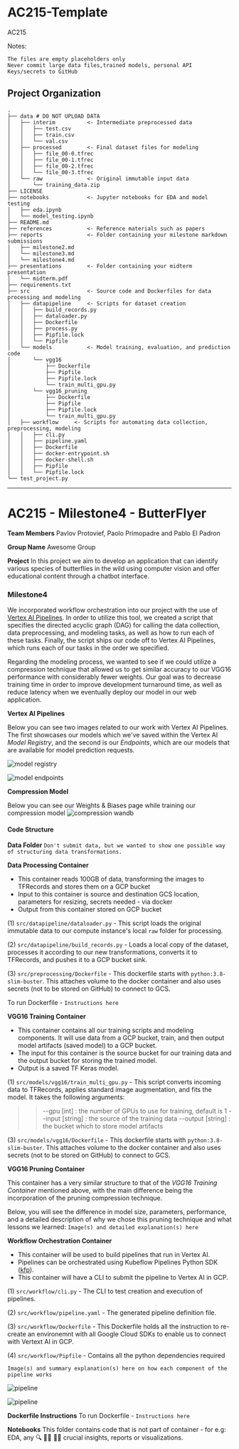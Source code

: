 AC215-Template
==============================

AC215

Notes:

    The files are empty placeholders only
    Never commit large data files,trained models, personal API Keys/secrets to GitHub

Project Organization
------------

    .
    ├── data # DO NOT UPLOAD DATA
    │   ├── interim          <- Intermediate preprocessed data
    │   │   ├── test.csv
    │   │   ├── train.csv
    │   │   └── val.csv
    │   ├── processed        <- Final dataset files for modeling
    │   │   ├── file_00-0.tfrec
    │   │   ├── file_00-1.tfrec
    │   │   ├── file_00-2.tfrec
    │   │   └── file_00-3.tfrec
    │   └── raw              <- Original immutable input data
    │       └── training_data.zip
    ├── LICENSE
    ├── notebooks            <- Jupyter notebooks for EDA and model testing
    │   ├── eda.ipynb
    │   └── model_testing.ipynb
    ├── README.md
    ├── references           <- Reference materials such as papers
    ├── reports              <- Folder containing your milestone markdown submissions
    │   ├── milestone2.md
    │   └── milestone3.md
    │   └── milestone4.md
    ├── presentations        <- Folder containing your midterm presentation
    │   └── midterm.pdf
    ├── requirements.txt
    ├── src                  <- Source code and Dockerfiles for data processing and modeling
    │   ├── datapipeline     <- Scripts for dataset creation
    │   │   ├── build_records.py
    │   │   ├── dataloader.py
    │   │   ├── Dockerfile
    │   │   ├── process.py
    │   │   ├── Pipfile.lock
    │   │   └── Pipfile
    │   └── models           <- Model training, evaluation, and prediction code
    │       └── vgg16
    │           ├── Dockerfile
    │           ├── Pipfile
    │           ├── Pipfile.lock
    │           └── train_multi_gpu.py
    │       └── vgg16_pruning
    │           ├── Dockerfile
    │           ├── Pipfile
    │           ├── Pipfile.lock
    │           └── train_multi_gpu.py
    │   ├── workflow     <- Scripts for automating data collection, preprocessing, modeling
    │   │   ├── cli.py
    │   │   ├── pipeline.yaml
    │   │   ├── Dockerfile
    │   │   ├── docker-entrypoint.sh
    │   │   ├── docker-shell.sh
    │   │   ├── Pipfile
    │   │   └── Pipfile.lock
    └── test_project.py

--------

# AC215 - Milestone4 - ButterFlyer

**Team Members**
Pavlov Protovief, Paolo Primopadre and Pablo El Padron

**Group Name**
Awesome Group

**Project**
In this project we aim to develop an application that can identify various species of butterflies in the wild using computer vision and offer educational content through a chatbot interface.

### Milestone4

We incorporated workflow orchestration into our project with the use of [Vertex AI Pipelines](https://cloud.google.com/vertex-ai/docs/pipelines). In order to utilize this tool, we created a script that specifies the directed acyclic graph (DAG) for calling the data collection, data preprocessing, and modeling tasks, as well as how to run each of these tasks. Finally, the script ships our code off to Vertex AI Pipelines, which runs each of our tasks in the order we specified.


Regarding the modeling process, we wanted to see if we could utilize a compression technique that allowed us to get similar accuracy to our VGG16 performance with considerably fewer weights. Our goal was to decrease training time in order to improve development turnaround time, as well as reduce latency when we eventually deploy our model in our web application. 


**Vertex AI Pipelines**

Below you can see two images related to our work with Vertex AI Pipelines. The first showcases our models which we've saved within the Vertex AI *Model Registry*, and the second is our *Endpoints*, which are our models that are available for model prediction requests. 

![model registry](images/model_registry.png)

![model endpoints](images/endpoints.png)


**Compression Model**

Below you can see our Weights & Biases page while training our compression model
![compression wandb](images/wandb.png)

#### Code Structure

**Data Folder**
`Don't submit data, but we wanted to show one possible way of structuring data transformations.`

**Data Processing Container**

- This container reads 100GB of data, transforming the images to TFRecords and stores them on a GCP bucket
- Input to this container is source and destination GCS location, parameters for resizing, secrets needed - via docker
- Output from this container stored on GCP bucket

(1) `src/datapipeline/dataloader.py`  - This script loads the original immutable data to our compute instance's local `raw` folder for processing.

(2) `src/datapipeline/build_records.py`  - Loads a local copy of the dataset, processes it according to our new transformations, converts it to TFRecords, and pushes it to a GCP bucket sink.

(3) `src/preprocessing/Dockerfile` - This dockerfile starts with  `python:3.8-slim-buster`. This <statement> attaches volume to the docker container and also uses secrets (not to be stored on GitHub) to connect to GCS.

To run Dockerfile - `Instructions here`

**VGG16 Training Container**

- This container contains all our training scripts and modeling components. It will use data from a GCP bucket, train, and then output model artifacts (saved model) to a GCP bucket.
- The input for this container is the source bucket for our training data and the output bucket for storing the trained model.
- Output is a saved TF Keras model.

(1) `src/models/vgg16/train_multi_gpu.py` - This script converts incoming data to TFRecords, applies standard image augmentation, and fits the model. It takes the following arguments:

> > --gpu [int] : the number of GPUs to use for training, default is 1
> > --input [string] : the source of the training data
> > --output [string] : the bucket which to store model artifacts

(3) `src/models/vgg16/Dockerfile` - This dockerfile starts with  `python:3.8-slim-buster`. This <statement> attaches volume to the docker container and also uses secrets (not to be stored on GitHub) to connect to GCS.


**VGG16 Pruning Container**

This container has a very similar structure to that of the *VGG16 Training Container* mentioned above, with the main difference being the incorporation of the pruning compression technique.

Below, you will see the difference in model size, parameters, performance, and a detailed description of why we chose this pruning technique and what lessons we learned:
`Image(s) and detailed explanation(s) here`


**Workflow Orchestration Container**

- This container will be used to build pipelines that run in Vertex AI. 
- Pipelines can be orchestrated using Kubeflow Pipelines Python SDK ([kfp](https://www.kubeflow.org/docs/components/pipelines/v1/sdk/sdk-overview/)). 
- This container will have a CLI to submit the pipeline to Vertex AI in GCP.

(1) `src/workflow/cli.py`  - The CLI to test creation and execution of pipelines.

(2) `src/workflow/pipeline.yaml`  - The generated pipeline definition file. 

(3) `src/workflow/Dockerfile` - This Dockerfile holds all the instruction to re-create an environemnt with all Google Cloud SDKs to enable us to connect with Vertext AI in GCP.

(4) `src/workflow/Pipfile` - Contains all the python dependencies required

`Image(s) and summary explanation(s) here on how each component of the pipeline works`

![pipeline](images/pipeline-02.png)

![pipeline](images/pipeline-01.png)


**Dockerfile Instructions**
To run Dockerfile - `Instructions here`

**Notebooks** 
This folder contains code that is not part of container - for e.g: EDA, any 🔍 🕵️‍♀️ 🕵️‍♂️ crucial insights, reports or visualizations. 
